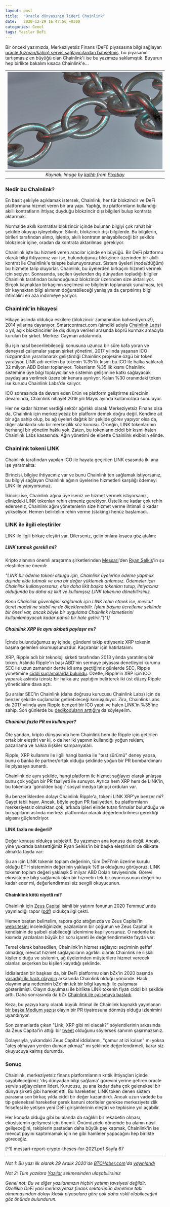 ```yaml
---
layout: post
title:  "Oracle dünyasının lideri Chainlink"
date:   2020-12-29 16:47:56 +0300
categories: Genel
tags: Yazılar DeFi
---
```


Bir önceki yazımızda, Merkeziyetsiz Finans (DeFi) piyasasına bilgi sağlayan [oracle (uzman/kahin) servis sağlayıcılardan bahsetmiş](/genel/2020/12/22/definin-bilgi-kaynagi-oracle.html), bu piyasanın tartışmasız en büyüğü olan Chainlink'i ise bu yazımıza saklamıştık. Buyurun hep birlikte bakalım kısaca Chainlink'e... 

| ![chainlink](/assets/chain-1995543_640.jpg)|
|:--:| 
| *Kaynak: Image by [kalhh](https://pixabay.com/users/kalhh-86169/) from [Pixabay](https://pixabay.com/)*|

### Nedir bu Chainlink?

En basit şekliyle açıklamak istersek, Chainlink, her tür blokzincir ve DeFi platformuna hizmet veren bir ara yapı. Yaptığı, bu platformların kullandığı akıllı kontratların ihtiyaç duyduğu blokzincir dışı bilgileri bulup kontrata aktarmak. 

Normalde akıllı kontratlar blokzincir içinde bulunan bilgiyi çok rahat bir şekilde okuyup işleyebiliyor. Sıkıntı, blokzincir dışı bilgilerde. Bu bilgilerin, birileri tarafından alınıp, işlenip, akıllı kontratın anlayabileceği bir şekilde blokzincir içine, oradan da kontrata aktarılması gerekiyor. 

Chainlink işte bu hizmeti veren aracılar içinde en büyüğü. Bir DeFi platformu olarak bilgi ihtiyacınız var ise, bulunduğunuz blokzincir üzerinden bir akıllı kontrat ile Chainlink'e talepte bulunuyorsunuz. Sistem üyeleri (node/düğüm) bu hizmete talip oluyorlar. Chainlink, bu üyelerden birkaçını hizmeti vermek için seçiyor. Sonrasında, seçilen üyelerden dış dünyadan topladığı bilgiler Chainlink tarafından bulunduğunuz blokzincir üzerinden size aktarılıyor. Birçok kaynaktan birkaçının seçilmesi ve bilgilerin toplanarak sunulması, tek bir kaynaktan bilgi alımının doğurabileceği yanlış ya da çarpıtılmış bilgi ihtimalini en aza indirmeye yarıyor. 

### Chainlink'in hikayesi

Hikaye aslında oldukça eskilere (blokzincir zamanından bahsediyoruz!), 2014 yıllarına dayanıyor. Smartcontract.com (şimdiki adıyla [Chainlink Labs](https://chainlinklabs.com)) o yıl, açık blokzincirler ile dış dünya verileri arasında köprü kurmak amacıyla kurulan bir şirket. Merkezi Cayman adalarında. 

Bu işin nasıl becerilebileceği konusuna uzunca bir süre kafa yoran ve deneysel çalışmalar yapan şirket yönetimi, 2017 yılında yaşanan ICO rüzgarından yararlanarak geliştirdiği Chainlink projesine özgü bir token yaratıyor. LINK adı verilen bu tokenin %35'lik kısmı bu ICO ile halka satılarak 32 milyon ABD Doları toplanıyor. Tokenların %35'lik kısmı Chainlink sistemine üye bilgi toplayıcılar ve sistemin gelişimine katkı sağlayacak paydaşlara verilmek üzere bir kenara ayrılıyor. Kalan %30 oranındaki token ise kurucu Chainlink Labs'de kalıyor. 

ICO sonrasında da devam eden ürün ve platform geliştirme sürecinin devamında, Chainlink nihayet 2019 yılı Mayıs ayında kullanıcılara sunuluyor. 

Her ne kadar hizmet verdiği sektör ağırlıklı olarak Merkeziyetsiz Finans olsa da, Chainlink için merkeziyetsiz bir platform demek doğru değil. Kendine ait bir ağa sahip olup, bu ağ üyeleri dağıtık bir şekilde görev yapıyor olsa da, diğer alanlarda sıkı bir merkezilik söz konusu. Örneğin, LINK tokenlarının herhangi bir yönetim hakkı yok. Zaten, bu tokenların ciddi bir kısmı halen Chainlink Labs kasasında. Ağın yönetimi de elbette Chainlink ekibinin elinde. 

### Chainlink tokeni LINK

Chainlink tarafından yapılan ICO ile hayata geçirilen LINK esasında iki ana işe yaramakta: 

Birincisi, bilgiye ihtiyacınız var ve bunu Chainlink'ten sağlamak istiyorsanız, bu bilgiyi sağlayan Chainlink ağının üyelerine hizmetleri karşılığı ödemeyi LINK ile yapıyorsunuz.

İkincisi ise, Chainlink ağına üye iseniz ve hizmet vermek istiyorsanız, elinizdeki LINK tokenları rehin etmeniz gerekiyor. Üstelik ne kadar çok rehin ederseniz, Chainlink ağını yönetenlerin size hizmet verme ihtimali o kadar yükseliyor. Hemen belirtelim rehin verme (staking) henüz başlamadı. 

### LINK ile ilgili eleştiriler

LINK ile ilgili birkaç eleştiri var.  Dilerseniz, gelin onlara kısaca göz atalım: 

##### LINK tutmak gerekli mi?

Kripto alanının önemli araştırma şirketlerinden [Messari](https://messari.io)'den [Ryan Selkis](https://twitter.com/twobitidiot)'in şu eleştirilerine önemli: 

*"LINK bir ödeme tokeni olduğu için, Chainlink üyelerine ödeme yapmak dışında elde tutmak ve ona bir değer yüklemek anlamsız. Ödemeler için Chainlink kullanıyorsanız, elde daha likit başka tokenları tutup, ihtiyacınız olduğunda bu daha az likit ve kullanışsız LINK tokenına dönebilirsiniz.*

*Konu Chainlink güvenliğini sağlamak için LINK rehin etmek ise, mevcut ücret modeli ne stabil ne de ölçeklenebilir. İşlem başına ücretleme şeklinde bir öneri var, ancak böyle bir uygulama Chainlink hizmetlerini kullanılamayacak kadar pahalı bir hale getirir."[^1]*

##### Chainlink XRP ile aynı akıbeti paylaşır mı?
İçinde bulunduğumuz ay içinde, gündemi takip ettiyseniz XRP tokenin başına gelenleri okumuşsunuzdur. Kaçıranlar için hatırlatalım: 

XRP, Ripple adlı bir teknoloji şirketi tarafından 2013 yılında yaratılmış bir token. Aslında Ripple'in başı ABD'nin sermaye piyasası denetleyici kurumu SEC ile uzun zamandır dertte idi ama geçtiğimiz günlerde SEC, Ripple yönetimine [ciddi suçlamalarda bulundu](https://www.sec.gov/news/press-release/2020-338). Özetle, Ripple'in XRP için ICO yaparak aslında izinsiz bir halka arz yaptığını belirterek iki üst düzey Ripple yöneticisine dava açtı. 

Şu aralar SEC'in Chainlink (daha doğrusu kurucusu Chainlink Labs) için de benzer şekilde suçlamalar getirebileceği konuşuluyor. Zira, Chainlink Labs da 2017 yılında aynı Ripple benzeri bir ICO yaptı ve halen LINK'in %35'ine sahip. Son günlerde bu [dedikoduların arttığını](https://twitter.com/bit_gossip/status/1343214669201371138) da söyleyelim.

##### Chainlink fazla PR mı kullanıyor?

Öte yandan, kripto dünyasında hem Chainlink hem de Ripple için getirilen ortak bir eleştiri var ki, o da her iki yapının kullandığı yoğun reklam, pazarlama ve halkla ilişkiler kampanyaları. 

Ripple, XRP kullanımı ile ilgili hangi banka ile "test sürümü" deney yapsa, bunu o banka ile partner/ortak olduğu şeklinde yoğun bir PR bombardımanı ile piyasaya sunardı. 

Chainlink de aynı şekilde, hangi platform ile hizmet sağlayıcı olarak anlaşsa bunu çok yoğun bir PR faaliyeti ile sunuyor. Ayrıca hem XRP hem de LINK'in, bu tokenlara 'gönülden bağlı' sosyal medya takipçi orduları var.

Bu benzerliklerden dolayı Chainlink Ripple'a, tokeni LINK XRP'ye benzer mi? Gayet tabii hayır. Ancak, böyle yoğun PR faaliyetleri, bu platformların merkeziyetsiz olmaktan çok, arkada ipleri elinde tutan firmalar bulunduğu ve bu yapıların aslında merkezi platformlar olarak değerlendirilmesi gerektiği algısını güçlendiriyor. 

#### LINK fazla mı değerli?

Değer konusu oldukça subjektif. Bu yazımızın ana konusu da değil. Ancak, yine yukarıda bahsettiğimiz Ryan Selkis'in bir başka eleştirisini de dikkate almakta fayda var: 

Şu an için LINK tokenin toplam değerinin, tüm DeFi'nin üzerine kurulu olduğu ETH sisteminin değerinin yaklaşık %6'sı olduğunu görüyoruz. LINK tokenın toplam değeri yaklaşık 5 milyar ABD Doları seviyesinde. Görevi ekosisteme bilgi sağlamak olan bir hizmetin tek bir oyuncusunun değeri bu kadar eder mi, değerlendirmesi siz sevgili okuyucunun. 

#### Chainklink kötü niyetli mi?

Chainlink için [Zeus Capital](https://zeus-capital.com) isimli bir yatırım fonunun 2020 Temmuz'unda yayınladığı rapor ([pdf](https://zeus-capital.com/assets/The_Chainlink_Fraud_Exposed.pdf)) oldukça ilgi çekti. 

Hemen baştan belirtelim, rapora göz attığınızda ve Zeus Capital'in [websitesini](https://zeus-capital.com) incelediğinizde, yazılanların bir çoğunun ve Zeus Capital'in kendisinin de şaibeli olabileceği izlenimine kapılıyorsunuz. O nedenle bu kısımda yazılanları büyük bir soru işareti ile değerlendirmekte fayda var:

Temel olarak bahsedilen, Chainlink'in hizmet sağlayıcı seçiminin şeffaf olmadığı, mevcut hizmet sağlayıcıların ağırlıklı olarak Chainlink ile ilişkili kişiler olduğu ve sistemin, ağ üyelerinden müşterilere hizmet verecek olanları seçerken bu kişileri kayırdığı şeklinde. 

İddialardan bir başkası da, bir DeFi platformu olan bZx'in 2020 başında [yaşadıği iki hack olayının](https://cointelegraph.com/news/decentralized-lending-protocol-bzx-hacked-twice-in-a-matter-of-days) arkasında  Chainlink olduğu yönünde. Hack olayının ana nedeninin bZx'nin tek bir bilgi kaynağı ile çalışması gösterilmişti. Olayın duyulması ile birlikte LINK tokenin fiyatı ciddi bir şekilde arttı. Daha sonrasında da bZx [Chainlink ile çalışmaya başladı](https://coingape.com/bzx-hack-update-exchange-add-chainlink-protocol/). 

Keza, bu yazıya karşı olarak büyük ihtimal ile Chainlink kaynaklı yayınlanan [bir başka Medium yazısı](https://smartcontentpublication.medium.com/debunking-the-zeus-capital-disinformation-report-on-chainlink-7313d9e1801#e581) olayın bir PR tiyatrosuna dönmüş olduğu izlenimini uyandırıyor. 

Son zamanlarda çıkan "Link, XRP gibi mi olacak?" söylentilerinin arkasında da Zeus Capital'in attığı bir [tweet](https://twitter.com/ZeusCapitalLLP/status/1341759410884857856?s=20) olduğunu söylersek sanırım şaşırmazsınız. 

Dolayısıyla, yukarıdaki Zeus Capital iddialarını, "çamur at izi kalsın" mı yoksa "ateş olmayan yerden duman çıkmaz" mı şeklinde değerlendirmeli, karar siz okuyucuya kalmış durumda.  

### Sonuç
Chainlink, merkeziyetsiz finans platformlarının kritik ihtiyaçları içinde sayabileceğimiz 'dış dünyadan bilgi sağlama' görevini yerine getiren oracle servis sağlayıcıların lideri. Kurucusu, şu ana kadar daha çok geleneksel bir dünya şirketi gibi hareket etti. Bu hareketler, LINK token denen sistem parasına son birkaç yılda ciddi bir değer kazandırdı. Ancak uzun vadede bu tip geleneksel hareketler gerek kanuni otoriteler gerekse merkeziyetsizlik felsefesi ile yetişen yeni DeFi girişimlerinin eleştiri ve tepkisine yol açabilir. 

Her konuda olduğu gibi bu alanda da sağlıklı bir rekabetin olması, ekosistemin gelişmesi için önemli. Önümüzdeki dönemde bu alanın nasıl gelişeceğini, rakiplerin pastadan daha büyük pay kapmak, Chainlink'in ise mevcut payını kaptırmamak için ne gibi hamleler yapacağını hep birlikte göreceğiz. 

[^1] messari-report-crypto-theses-for-2021.pdf Sayfa 67

---

*Not 1: Bu yazı ilk olarak 29 Aralık 2020'de [BTCHaber.com](https://www.btchaber.com/)'da [yayınlandı](https://www.btchaber.com/oracle-dunyasinin-lideri-chainlink/)*

*Not 2: Tüm yazılara [Yazılar](/articles/) sekmesinden ulaşabilirsiniz*

*Genel not: Bu ve diğer yazılarımızın hiçbiri yatırım tavsiyesi değildir. Özellikle DeFi yani merkeziyetsiz finans sektörünün denetime tabi olmamasından dolayı klasik piyasalara göre çok daha riskli olabileceğini göz önünde bulundurun.*

